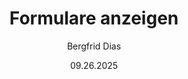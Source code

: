 ﻿---
uid: help-de-form-view-redirect
title: Formulare anzeigen
author: Bergfrid Dias
date: 09.26.2025
language: de
redirect_url: https://docs.superoffice.com/de/marketing/forms/learn/index.html#view
---
